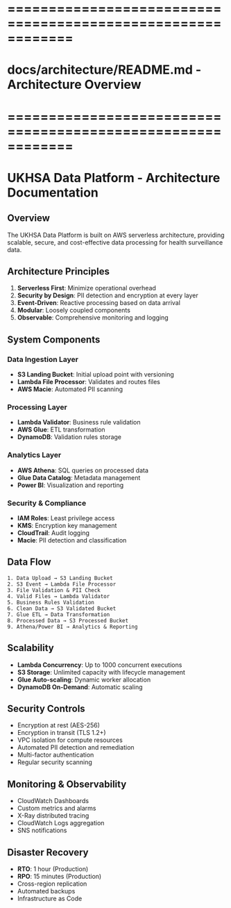 # ============================================================
# docs/architecture/README.md - Architecture Overview
# ============================================================

# UKHSA Data Platform - Architecture Documentation

## Overview

The UKHSA Data Platform is built on AWS serverless architecture, providing scalable, secure, and cost-effective data processing for health surveillance data.

## Architecture Principles

1. **Serverless First**: Minimize operational overhead
2. **Security by Design**: PII detection and encryption at every layer
3. **Event-Driven**: Reactive processing based on data arrival
4. **Modular**: Loosely coupled components
5. **Observable**: Comprehensive monitoring and logging

## System Components

### Data Ingestion Layer
- **S3 Landing Bucket**: Initial upload point with versioning
- **Lambda File Processor**: Validates and routes files
- **AWS Macie**: Automated PII scanning

### Processing Layer
- **Lambda Validator**: Business rule validation
- **AWS Glue**: ETL transformation
- **DynamoDB**: Validation rules storage

### Analytics Layer
- **AWS Athena**: SQL queries on processed data
- **Glue Data Catalog**: Metadata management
- **Power BI**: Visualization and reporting

### Security & Compliance
- **IAM Roles**: Least privilege access
- **KMS**: Encryption key management
- **CloudTrail**: Audit logging
- **Macie**: PII detection and classification

## Data Flow

```
1. Data Upload → S3 Landing Bucket
2. S3 Event → Lambda File Processor
3. File Validation & PII Check
4. Valid Files → Lambda Validator
5. Business Rules Validation
6. Clean Data → S3 Validated Bucket
7. Glue ETL → Data Transformation
8. Processed Data → S3 Processed Bucket
9. Athena/Power BI → Analytics & Reporting
```

## Scalability

- **Lambda Concurrency**: Up to 1000 concurrent executions
- **S3 Storage**: Unlimited capacity with lifecycle management
- **Glue Auto-scaling**: Dynamic worker allocation
- **DynamoDB On-Demand**: Automatic scaling

## Security Controls

- Encryption at rest (AES-256)
- Encryption in transit (TLS 1.2+)
- VPC isolation for compute resources
- Automated PII detection and remediation
- Multi-factor authentication
- Regular security scanning

## Monitoring & Observability

- CloudWatch Dashboards
- Custom metrics and alarms
- X-Ray distributed tracing
- CloudWatch Logs aggregation
- SNS notifications

## Disaster Recovery

- **RTO**: 1 hour (Production)
- **RPO**: 15 minutes (Production)
- Cross-region replication
- Automated backups
- Infrastructure as Code


